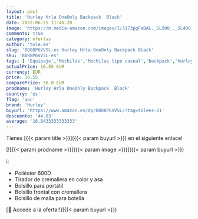 ```yaml
---
layout: post
title: 'Hurley Hrla OneOnly Backpack  Black'
date: 2022-06-25 11:46:28
image: 'https://m.media-amazon.com/images/I/3173pgFaBAL._SL500_._SL400_.jpg'
comments: true
category: ofertas
author: 'tole.es'
slug: 'B088P6VV5L-es Hurley Hrla OneOnly Backpack Black'
sku: 'B088P6VV5L-es'
tags: [ 'Equipaje','Mochilas','Mochilas tipo casual','backpack','hurley','🇪🇸', ]
actualPrice: 16.55 EUR
currency: EUR
price: 16.55
comparePrice: 30.0 EUR
prodname: 'Hurley Hrla OneOnly Backpack  Black'
country: 'es'
flag: '🇪🇸'
brand: 'Hurley'
buyurl: 'https://www.amazon.es/dp/B088P6VV5L/?tag=tolees-21'
descuento: '44.83'
average: '16.8433333333333'
---
```


Tienes [{{< param title >}}]({{< param buyurl >}}) en el siguiente enlace!

[![{{< param prodname >}}]({{< param image >}})]({{< param buyurl >}})

ℹ️:

- Poliéster 600D
- Tirador de cremallera en color y asa
- Bolsillo para portátil
- Bolsillo frontal con cremallera
- Bolsillo de malla para botella

[🛒 Accede a la oferta!!]({{< param buyurl >}})

